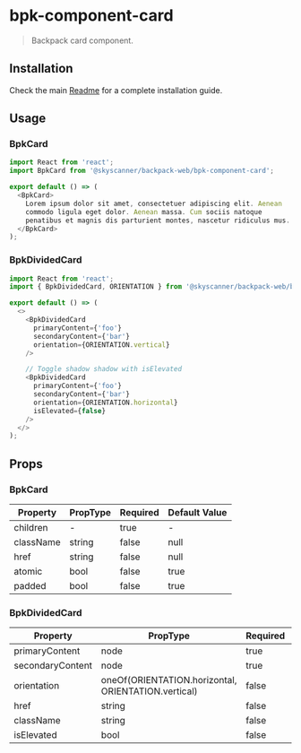 # bpk-component-card

> Backpack card component.

## Installation

Check the main [Readme](https://github.com/skyscanner/backpack#usage) for a complete installation guide.

## Usage

### BpkCard

```js
import React from 'react';
import BpkCard from '@skyscanner/backpack-web/bpk-component-card';

export default () => (
  <BpkCard>
    Lorem ipsum dolor sit amet, consectetuer adipiscing elit. Aenean
    commodo ligula eget dolor. Aenean massa. Cum sociis natoque
    penatibus et magnis dis parturient montes, nascetur ridiculus mus.
  </BpkCard>
);
```

### BpkDividedCard

```js
import React from 'react';
import { BpkDividedCard, ORIENTATION } from '@skyscanner/backpack-web/bpk-component-card';

export default () => (
  <>
    <BpkDividedCard
      primaryContent={'foo'}
      secondaryContent={'bar'}
      orientation={ORIENTATION.vertical}
    />

    // Toggle shadow shadow with isElevated
    <BpkDividedCard
      primaryContent={'foo'}
      secondaryContent={'bar'}
      orientation={ORIENTATION.horizontal}
      isElevated={false}
    />
  </>
);
```

## Props

### BpkCard

| Property  | PropType | Required | Default Value |
| --------- | -------- | -------- | ------------- |
| children  | -        | true     | -             |
| className | string   | false    | null          |
| href      | string   | false    | null          |
| atomic    | bool     | false    | true          |
| padded    | bool     | false    | true          |

### BpkDividedCard

| Property  | PropType | Required | Default Value |
| --------- | -------- | -------- | ------------- |
| primaryContent | node   | true    | -          |
| secondaryContent | node   | true    | -          |
| orientation | oneOf(ORIENTATION.horizontal, ORIENTATION.vertical)    | false    | ORIENTATION.horizontal          |
| href | string   | false    | null          |
| className | string   | false    | null          |
| isElevated | bool   | false    | true          |

